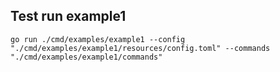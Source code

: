 ## Test run example1
`go run ./cmd/examples/example1 --config "./cmd/examples/example1/resources/config.toml" --commands "./cmd/examples/example1/commands"`